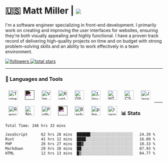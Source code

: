 # 🇺🇸 Matt Miller | ![](https://komarev.com/ghpvc/?username=thesandybridge&color=blue&)

I'm a software engineer specializing in front-end development. I primarily work on creating and improving the user interfaces for websites, ensuring they're both visually appealing and highly functional. I have a proven track record of delivering high-quality projects on time and on budget with strong problem-solving skills and an ability to work effectively in a team environment.

<p align="left">
    <a href="https://github.com/thesandybridge?tab=followers">
         <img alt="followers" title="Follow me on Github" src="https://custom-icon-badges.demolab.com/github/followers/thesandybridge?color=236ad3&labelColor=1155ba&style=for-the-badge&logo=person-add&label=Follow&logoColor=white"/>
    </a>
    <a href="https://github.com/thesandybridge?tab=repositories&sort=stargazers">
         <img alt="total stars" title="Total stars on GitHub" src="https://custom-icon-badges.demolab.com/github/stars/thesandybridge?color=55960c&style=for-the-badge&labelColor=488207&logo=star"/>
    </a>
</p>

---

### 🧰 Languages and Tools

<img align="left" alt="TypeScript" width="30px" style="padding:10px;" src="https://cdn.jsdelivr.net/gh/devicons/devicon/icons/typescript/typescript-plain.svg" />
<img align="left" alt="Nextjs" width="30px" style="padding:10px; filter: invert(1);" src="https://cdn.jsdelivr.net/gh/devicons/devicon/icons/nextjs/nextjs-original-wordmark.svg" />
<img align="left" alt="Vim" width="30px" style="padding:10px;" src="https://cdn.jsdelivr.net/gh/devicons/devicon/icons/vim/vim-original.svg" />
<img align="left" alt="Rust" width="30px" style="padding:10px;" src="https://cdn.jsdelivr.net/gh/devicons/devicon/icons/rust/rust-plain.svg" />
<img align="left" alt="Git" width="30px" style="padding:10px;" src="https://cdn.jsdelivr.net/gh/devicons/devicon/icons/git/git-original.svg" />
<img align="left" alt="Linux" width="30px" style="padding:10px;" src="https://cdn.jsdelivr.net/gh/devicons/devicon/icons/linux/linux-original.svg" />
<img align="left" alt="HTML" width="30px" style="padding:10px;" src="https://cdn.jsdelivr.net/gh/devicons/devicon/icons/html5/html5-plain.svg" />
<img align="left" alt="CSS" width="30px" style="padding:10px;" src="https://cdn.jsdelivr.net/gh/devicons/devicon/icons/css3/css3-plain.svg" />
<img align="left" alt="JavaScript" width="30px" style="padding:10px;" src="https://cdn.jsdelivr.net/gh/devicons/devicon/icons/javascript/javascript-plain.svg" />
<img align="left" alt="React" width="30px" style="padding:10px;" src="https://cdn.jsdelivr.net/gh/devicons/devicon/icons/react/react-original.svg" />
<img align="left" alt="NodeJS" width="30px" style="padding:10px;" src="https://cdn.jsdelivr.net/gh/devicons/devicon/icons/nodejs/nodejs-original.svg" />
<img align="left" alt="Python" width="30px" style="padding:10px;" src="https://cdn.jsdelivr.net/gh/devicons/devicon/icons/python/python-plain.svg" />
<img align="left" alt="GitHub" width="30px" style="padding:10px; filter: invert(1);" src="https://cdn.jsdelivr.net/gh/devicons/devicon/icons/github/github-original.svg" />
<img align="left" alt="Bash" width="30px" style="padding:10px;" src="https://cdn.jsdelivr.net/gh/devicons/devicon/icons/bash/bash-original.svg" />
<img align="left" alt="php" width="30px" style="padding:10px;" src="https://cdn.jsdelivr.net/gh/devicons/devicon/icons/php/php-original.svg" />
<img align="left" alt="raspberry-pi" width="30px" style="padding:10px;" src="https://cdn.jsdelivr.net/gh/devicons/devicon/icons/raspberrypi/raspberrypi-original.svg" />
<br />
<br />

---
### 📊 Stats
<!--START_SECTION:waka-->

```txt
Total Time: 246 hrs 33 mins

JavaScript      62 hrs 28 mins  ██████░░░░░░░░░░░░░░░░░░░   24.39 %
Rust            41 hrs 12 mins  ████░░░░░░░░░░░░░░░░░░░░░   16.09 %
PHP             26 hrs 27 mins  ██▓░░░░░░░░░░░░░░░░░░░░░░   10.33 %
Markdown        20 hrs 18 mins  ██░░░░░░░░░░░░░░░░░░░░░░░   07.93 %
HTML            12 hrs 13 mins  █▒░░░░░░░░░░░░░░░░░░░░░░░   04.77 %
```

<!--END_SECTION:waka-->
<!--![thesandybridge stats-overview](https://raw.githubusercontent.com/thesandybridge/github-stats/master/generated/languages.svg#gh-dark-mode-only)-->
<!--![thesandybridge github-trophies](https://github-profile-trophy.vercel.app/?username=thesandybridge&theme=tokyonight&no-bg=true&no-frame=true)-->
